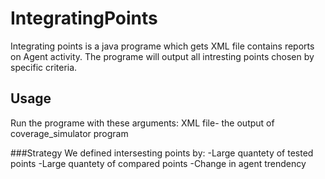 # IntegratingPoints
Integrating points is a java programe which gets XML file contains reports on Agent activity.
The programe will output all intresting points chosen by specific criteria.

## Usage
Run the programe with these arguments:
XML file- the output of coverage_simulator program

###Strategy
We defined intersesting points by:
-Large quantety of tested points
-Large quantety of compared points
-Change in agent trendency
